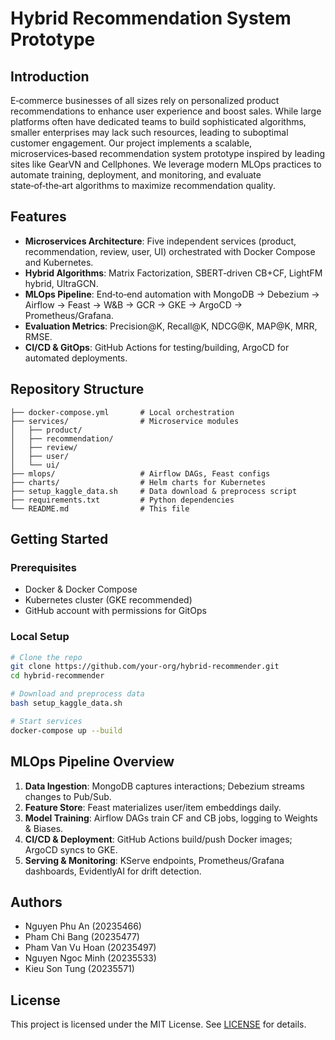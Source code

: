 # Hybrid Recommendation System Prototype

## Introduction

E‑commerce businesses of all sizes rely on personalized product recommendations to enhance user experience and boost sales. While large platforms often have dedicated teams to build sophisticated algorithms, smaller enterprises may lack such resources, leading to suboptimal customer engagement. Our project implements a scalable, microservices‑based recommendation system prototype inspired by leading sites like GearVN and Cellphones. We leverage modern MLOps practices to automate training, deployment, and monitoring, and evaluate state‑of‑the‑art algorithms to maximize recommendation quality.

## Features

* **Microservices Architecture**: Five independent services (product, recommendation, review, user, UI) orchestrated with Docker Compose and Kubernetes.
* **Hybrid Algorithms**: Matrix Factorization, SBERT‑driven CB+CF, LightFM hybrid, UltraGCN.
* **MLOps Pipeline**: End‑to‑end automation with MongoDB → Debezium → Airflow → Feast → W\&B → GCR → GKE → ArgoCD → Prometheus/Grafana.
* **Evaluation Metrics**: Precision\@K, Recall\@K, NDCG\@K, MAP\@K, MRR, RMSE.
* **CI/CD & GitOps**: GitHub Actions for testing/building, ArgoCD for automated deployments.

## Repository Structure

```
├── docker-compose.yml       # Local orchestration
├── services/                # Microservice modules
│   ├── product/
│   ├── recommendation/
│   ├── review/
│   ├── user/
│   └── ui/
├── mlops/                   # Airflow DAGs, Feast configs
├── charts/                  # Helm charts for Kubernetes
├── setup_kaggle_data.sh     # Data download & preprocess script
├── requirements.txt         # Python dependencies
└── README.md                # This file
```

## Getting Started

### Prerequisites

* Docker & Docker Compose
* Kubernetes cluster (GKE recommended)
* GitHub account with permissions for GitOps

### Local Setup

```bash
# Clone the repo
git clone https://github.com/your-org/hybrid-recommender.git
cd hybrid-recommender

# Download and preprocess data
bash setup_kaggle_data.sh

# Start services
docker-compose up --build
```

## MLOps Pipeline Overview

1. **Data Ingestion**: MongoDB captures interactions; Debezium streams changes to Pub/Sub.
2. **Feature Store**: Feast materializes user/item embeddings daily.
3. **Model Training**: Airflow DAGs train CF and CB jobs, logging to Weights & Biases.
4. **CI/CD & Deployment**: GitHub Actions build/push Docker images; ArgoCD syncs to GKE.
5. **Serving & Monitoring**: KServe endpoints, Prometheus/Grafana dashboards, EvidentlyAI for drift detection.

## Authors

* Nguyen Phu An (20235466)
* Pham Chi Bang (20235477)
* Pham Van Vu Hoan (20235497)
* Nguyen Ngoc Minh (20235533)
* Kieu Son Tung (20235571)

## License

This project is licensed under the MIT License. See [LICENSE](LICENSE) for details.
